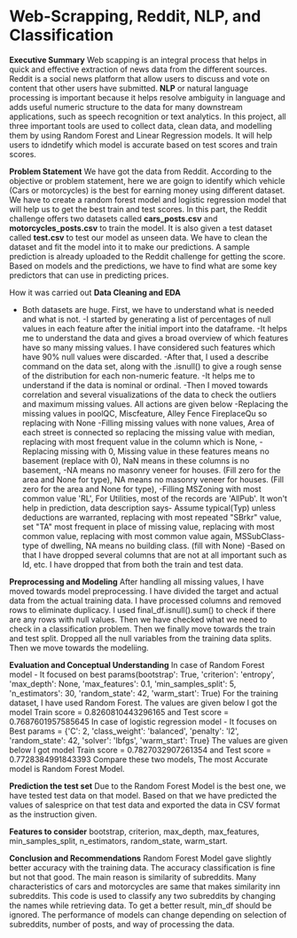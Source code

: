 # Web-Scrapping, Reddit, NLP, and Classification

**Executive Summary**
Web scapping is an integral process that helps in quick and effective extraction of news data from the different sources.
Reddit is a social news platform that allow users to discuss and vote on content that other users have submitted.
**NLP** or natural language processing is important because it helps resolve ambiguity in language and adds useful numeric structure to the data for many downstream applications, such as speech recognition or text analytics.
In this project, all three important tools are used to collect data, clean data, and modelling them by using Random Forest and Linear Regression models.
It will help users to idndetify which model is accurate based on test scores and train scores.

**Problem Statement**
We have got the data from Reddit. According to the objective or problem statement, here we are goign to identify which vehicle (Cars or motorcycles) is the best for earning money using different dataset.  
We have to create a random forest model and logistic regression model that will help us to get the best train and test scores.
In this part, the Reddit challenge offers two datasets called **cars_posts.csv** and **motorcycles_posts.csv** to train the model. It is also given a test dataset called **test.csv** to test our model as unseen data.
We have to clean the dataset and fit the model into it to make our predictions. A sample prediction is already uploaded to the Reddit challenge for getting the score.
Based on models and the predictions, we have to find what are some key predictors that can use in predicting prices.

How it was carried out
**Data Cleaning and EDA**
- Both datasets are huge. First, we have to understand what is needed and what is not.
-I started by generating a list of percentages of null values in each feature after the initial import into the dataframe.
-It helps me to understand the data and gives a broad overview of which features have so many missing values. I have considered such features which have 90% null values were discarded.
-After that, I used a describe command on the data set, along with the .isnull() to give a rough sense of the distribution for each non-numeric feature.
-It helps me to understand if the data is nominal or ordinal.
-Then I moved towards correlation and several visualizations of the data to check the outliers and maximum missing values. All actions are given below
-Replacing the missing values in poolQC, Miscfeature, Alley Fence  FireplaceQu so replacing with None
-Filling missing values with none values, Area of each street is connected so replacing the missing value with median, replacing with most frequent value in the column which is None,
-Replacing missing with 0, Missing value in these features means no basement (replace with 0), NaN means in these columns is no basement,
-NA means no masonry veneer for houses. (Fill zero for the area and None for type), NA means no masonry veneer for houses. (Fill zero for the area and None for type),
-Filling MSZoning with most common value 'RL', For Utilities, most of the records are 'AllPub'. It won't help in prediction, data description says- Assume typical(Typ) unless deductions are warranted, replacing with most repeated "SBrkr" value, set "TA" most frequent in place of missing value, replacing with most common value, replacing with most common value again, MSSubClass-type of dwelling, NA means no building class. (fill with None)
-Based on that I have dropped several columns that are not at all important such as Id, etc. I have dropped that from both the train and test data.

**Preprocessing and Modeling**
After handling all missing values, I have moved towards model preprocessing. I have divided the target and actual data from the actual training data.
I have processed columns and removed rows to eliminate duplicacy. I used final_df.isnull().sum() to check if there are any rows with null values.
Then we have checked what we need to check in a classification problem. Then we finally move towards the train and test split.
Dropped all the null variables from the training data splits. Then we move towards the modeliing.

**Evaluation and Conceptual Understanding**
In case of Random Forest model -
It focused on best params(bootstrap': True, 'criterion': 'entropy', 'max_depth': None, 'max_features': 0.1, 'min_samples_split': 5, 'n_estimators': 30, 'random_state': 42, 'warm_start': True)
For the training dataset, I have used Random Forest. The values are given below
I got the model Train score = 0.8260810443296165
and Test score = 0.7687601957585645
In case of logistic regression model -
It focuses on Best params = {'C': 2, 'class_weight': 'balanced', 'penalty': 'l2', 'random_state': 42, 'solver': 'lbfgs', 'warm_start': True}
The values are given below
I got model Train score = 0.7827032907261354
and Test score = 0.7728384991843393
Compare these two models, The most Accurate model is Random Forest Model.

**Prediction the test set**
Due to the Random Forest Model is the best one, we have tested test data on that model. Based on that we have predicted the values of salesprice on that test data and exported
the data in CSV format as the instruction given.

**Features to consider**
bootstrap, criterion, max_depth, max_features, min_samples_split, n_estimators, random_state, warm_start.

**Conclusion and Recommendations**
Random Forest Model gave slightly better accuracy with the training data.
The accuracy classification is fine but not that good.
The main reason is similarity of subreddits.
Many characteristics of cars and motorcycles are same that makes similarity inn subreddits.
This code is used to classify any two subreddits by changing the names while retrieving data.
To get a better result, min_df should be ignored.
The performance of models can change depending on selection of subreddits, number of posts, and way of processing the data.
